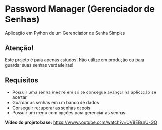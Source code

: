 # Password Manager (Gerenciador de Senhas)
Aplicação em Python de um Gerenciador de Senha Simples


## Atenção!
Este projeto é para apenas estudos! Não utilize em produção ou para guardar suas senhas verdadeiras!

## Requisitos

- Possuir uma senha mestre em só se consegue avançar na aplicação se acertar
- Guardar as senhas em um banco de dados
- Conseguir recuperar as senhas depois
- Possuir um menu com opções para gerenciar as senhas

**Vídeo do projeto base:** https://www.youtube.com/watch?v=UV8EBsnU-GQ
